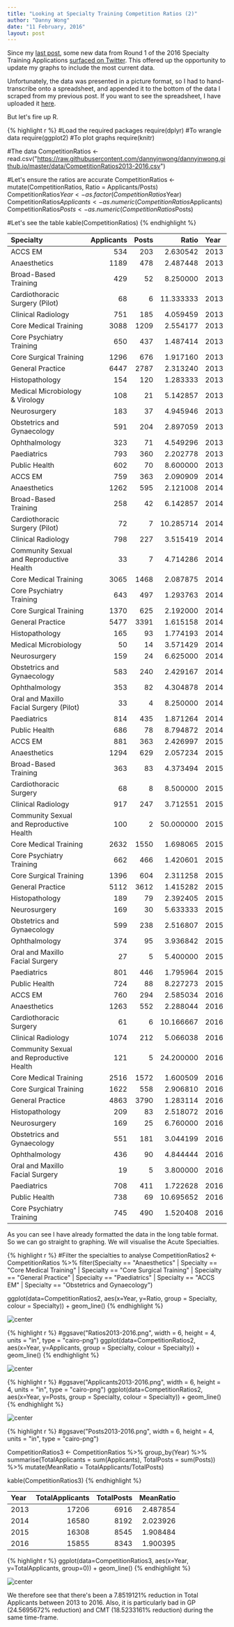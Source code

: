 ```yaml
---
title: "Looking at Specialty Training Competition Ratios (2)"
author: "Danny Wong"
date: "11 February, 2016"
layout: post
---
```


Since my [last post](http://dannyjnwong.github.io/Specialty-training-competition-ratios/), some new data from Round 1 of the 2016 Specialty Training Applications [surfaced on Twitter](https://twitter.com/ASiTofficial/status/695945762199498752). This offered up the opportunity to update my graphs to include the most current data.

Unfortunately, the data was presented in a picture format, so I had to hand-transcribe onto a spreadsheet, and appended it to the bottom of the data I scraped from my previous post. If you want to see the spreadsheet, I have uploaded it [here](https://raw.githubusercontent.com/dannyjnwong/dannyjnwong.github.io/master/data/CompetitionRatios2013-2016.csv).

But let's fire up R.


{% highlight r %}
#Load the required packages
require(dplyr) #To wrangle data
require(ggplot2) #To plot graphs
require(knitr)

#The data
CompetitionRatios <- read.csv("https://raw.githubusercontent.com/dannyjnwong/dannyjnwong.github.io/master/data/CompetitionRatios2013-2016.csv")

#Let's ensure the ratios are accurate
CompetitionRatios <- mutate(CompetitionRatios, Ratio = Applicants/Posts)
CompetitionRatios$Year <- as.factor(CompetitionRatios$Year)
CompetitionRatios$Applicants <- as.numeric(CompetitionRatios$Applicants)
CompetitionRatios$Posts <- as.numeric(CompetitionRatios$Posts)

#Let's see the table
kable(CompetitionRatios)
{% endhighlight %}



|Specialty                                | Applicants| Posts|     Ratio|Year |
|:----------------------------------------|----------:|-----:|---------:|:----|
|ACCS EM                                  |        534|   203|  2.630542|2013 |
|Anaesthetics                             |       1189|   478|  2.487448|2013 |
|Broad-Based Training                     |        429|    52|  8.250000|2013 |
|Cardiothoracic Surgery (Pilot)           |         68|     6| 11.333333|2013 |
|Clinical Radiology                       |        751|   185|  4.059459|2013 |
|Core Medical Training                    |       3088|  1209|  2.554177|2013 |
|Core Psychiatry Training                 |        650|   437|  1.487414|2013 |
|Core Surgical Training                   |       1296|   676|  1.917160|2013 |
|General Practice                         |       6447|  2787|  2.313240|2013 |
|Histopathology                           |        154|   120|  1.283333|2013 |
|Medical Microbiology & Virology          |        108|    21|  5.142857|2013 |
|Neurosurgery                             |        183|    37|  4.945946|2013 |
|Obstetrics and Gynaecology               |        591|   204|  2.897059|2013 |
|Ophthalmology                            |        323|    71|  4.549296|2013 |
|Paediatrics                              |        793|   360|  2.202778|2013 |
|Public Health                            |        602|    70|  8.600000|2013 |
|ACCS EM                                  |        759|   363|  2.090909|2014 |
|Anaesthetics                             |       1262|   595|  2.121008|2014 |
|Broad-Based Training                     |        258|    42|  6.142857|2014 |
|Cardiothoracic Surgery (Pilot)           |         72|     7| 10.285714|2014 |
|Clinical Radiology                       |        798|   227|  3.515419|2014 |
|Community Sexual and Reproductive Health |         33|     7|  4.714286|2014 |
|Core Medical Training                    |       3065|  1468|  2.087875|2014 |
|Core Psychiatry Training                 |        643|   497|  1.293763|2014 |
|Core Surgical Training                   |       1370|   625|  2.192000|2014 |
|General Practice                         |       5477|  3391|  1.615158|2014 |
|Histopathology                           |        165|    93|  1.774193|2014 |
|Medical Microbiology                     |         50|    14|  3.571429|2014 |
|Neurosurgery                             |        159|    24|  6.625000|2014 |
|Obstetrics and Gynaecology               |        583|   240|  2.429167|2014 |
|Ophthalmology                            |        353|    82|  4.304878|2014 |
|Oral and Maxillo Facial Surgery (Pilot)  |         33|     4|  8.250000|2014 |
|Paediatrics                              |        814|   435|  1.871264|2014 |
|Public Health                            |        686|    78|  8.794872|2014 |
|ACCS EM                                  |        881|   363|  2.426997|2015 |
|Anaesthetics                             |       1294|   629|  2.057234|2015 |
|Broad-Based Training                     |        363|    83|  4.373494|2015 |
|Cardiothoracic Surgery                   |         68|     8|  8.500000|2015 |
|Clinical Radiology                       |        917|   247|  3.712551|2015 |
|Community Sexual and Reproductive Health |        100|     2| 50.000000|2015 |
|Core Medical Training                    |       2632|  1550|  1.698065|2015 |
|Core Psychiatry Training                 |        662|   466|  1.420601|2015 |
|Core Surgical Training                   |       1396|   604|  2.311258|2015 |
|General Practice                         |       5112|  3612|  1.415282|2015 |
|Histopathology                           |        189|    79|  2.392405|2015 |
|Neurosurgery                             |        169|    30|  5.633333|2015 |
|Obstetrics and Gynaecology               |        599|   238|  2.516807|2015 |
|Ophthalmology                            |        374|    95|  3.936842|2015 |
|Oral and Maxillo Facial Surgery          |         27|     5|  5.400000|2015 |
|Paediatrics                              |        801|   446|  1.795964|2015 |
|Public Health                            |        724|    88|  8.227273|2015 |
|ACCS EM                                  |        760|   294|  2.585034|2016 |
|Anaesthetics                             |       1263|   552|  2.288044|2016 |
|Cardiothoracic Surgery                   |         61|     6| 10.166667|2016 |
|Clinical Radiology                       |       1074|   212|  5.066038|2016 |
|Community Sexual and Reproductive Health |        121|     5| 24.200000|2016 |
|Core Medical Training                    |       2516|  1572|  1.600509|2016 |
|Core Surgical Training                   |       1622|   558|  2.906810|2016 |
|General Practice                         |       4863|  3790|  1.283114|2016 |
|Histopathology                           |        209|    83|  2.518072|2016 |
|Neurosurgery                             |        169|    25|  6.760000|2016 |
|Obstetrics and Gynaecology               |        551|   181|  3.044199|2016 |
|Ophthalmology                            |        436|    90|  4.844444|2016 |
|Oral and Maxillo Facial Surgery          |         19|     5|  3.800000|2016 |
|Paediatrics                              |        708|   411|  1.722628|2016 |
|Public Health                            |        738|    69| 10.695652|2016 |
|Core Psychiatry Training                 |        745|   490|  1.520408|2016 |

As you can see I have already formatted the data in the long table format. So we can go straight to graphing. We will visualise the Acute Specialties.


{% highlight r %}
#Filter the specialties to analyse
CompetitionRatios2 <- CompetitionRatios %>% filter(Specialty == "Anaesthetics" | Specialty == "Core Medical Training" | Specialty == "Core Surgical Training" | Specialty == "General Practice" | Specialty == "Paediatrics" | Specialty == "ACCS EM" | Specialty == "Obstetrics and Gynaecology")

ggplot(data=CompetitionRatios2, aes(x=Year, y=Ratio, group = Specialty, colour = Specialty)) +
  geom_line()
{% endhighlight %}

![center](/figures/2016-02-11-Specialty-training-competition-ratios-2/unnamed-chunk-2-1.png) 

{% highlight r %}
#ggsave("Ratios2013-2016.png", width = 6, height = 4, units = "in", type = "cairo-png")
ggplot(data=CompetitionRatios2, aes(x=Year, y=Applicants, group = Specialty, colour = Specialty)) +
  geom_line()
{% endhighlight %}

![center](/figures/2016-02-11-Specialty-training-competition-ratios-2/unnamed-chunk-2-2.png) 

{% highlight r %}
#ggsave("Applicants2013-2016.png", width = 6, height = 4, units = "in", type = "cairo-png")
ggplot(data=CompetitionRatios2, aes(x=Year, y=Posts, group = Specialty, colour = Specialty)) +
  geom_line()
{% endhighlight %}

![center](/figures/2016-02-11-Specialty-training-competition-ratios-2/unnamed-chunk-2-3.png) 

{% highlight r %}
#ggsave("Posts2013-2016.png", width = 6, height = 4, units = "in", type = "cairo-png")

CompetitionRatios3 <- CompetitionRatios %>% group_by(Year) %>% summarise(TotalApplicants = sum(Applicants), TotalPosts = sum(Posts)) %>% mutate(MeanRatio = TotalApplicants/TotalPosts)

kable(CompetitionRatios3)
{% endhighlight %}



|Year | TotalApplicants| TotalPosts| MeanRatio|
|:----|---------------:|----------:|---------:|
|2013 |           17206|       6916|  2.487854|
|2014 |           16580|       8192|  2.023926|
|2015 |           16308|       8545|  1.908484|
|2016 |           15855|       8343|  1.900395|



{% highlight r %}
ggplot(data=CompetitionRatios3, aes(x=Year, y=TotalApplicants, group=0)) + 
  geom_line()
{% endhighlight %}

![center](/figures/2016-02-11-Specialty-training-competition-ratios-2/unnamed-chunk-2-4.png) 

We therefore see that there's been a 7.8519121% reduction in Total Applicants between 2013 to 2016. Also, it is particularly bad in GP (24.5695672% reduction) and CMT (18.5233161% reduction) during the same time-frame.
